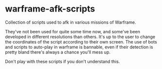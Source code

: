 # warframe-afk-scripts
Collection of scripts used to afk in various missions of Warframe.

They've not been used for quite some time now, and some've been developed in different resolutions than others.
It's up to the user to change the coordinates of the script according to their own screen.
The use of bots and scripts to auto-play in warframe is bannable, even if their detection is pretty bland there's always a chance you'll mess up.

Don't play with these scripts if you don't understand this.
